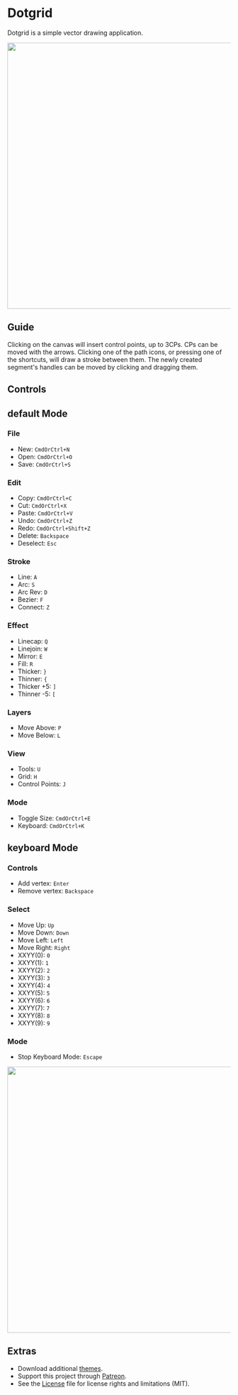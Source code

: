 # Dotgrid

Dotgrid is a simple vector drawing application. 

<img src='https://raw.githubusercontent.com/hundredrabbits/Dotgrid/master/PREVIEW.jpg' width="600"/>

## Guide

Clicking on the canvas will insert control points, up to 3CPs. CPs can be moved with the arrows. Clicking one of the path icons, or pressing one of the shortcuts, will draw a stroke between them. The newly created segment's handles can be moved by clicking and dragging them.

## Controls

## default Mode

### File
- New: `CmdOrCtrl+N`
- Open: `CmdOrCtrl+O`
- Save: `CmdOrCtrl+S`

### Edit
- Copy: `CmdOrCtrl+C`
- Cut: `CmdOrCtrl+X`
- Paste: `CmdOrCtrl+V`
- Undo: `CmdOrCtrl+Z`
- Redo: `CmdOrCtrl+Shift+Z`
- Delete: `Backspace`
- Deselect: `Esc`

### Stroke
- Line: `A`
- Arc: `S`
- Arc Rev: `D`
- Bezier: `F`
- Connect: `Z`

### Effect
- Linecap: `Q`
- Linejoin: `W`
- Mirror: `E`
- Fill: `R`
- Thicker: `}`
- Thinner: `{`
- Thicker +5: `]`
- Thinner -5: `[`

### Layers
- Move Above: `P`
- Move Below: `L`

### View
- Tools: `U`
- Grid: `H`
- Control Points: `J`

### Mode
- Toggle Size: `CmdOrCtrl+E`
- Keyboard: `CmdOrCtrl+K`

## keyboard Mode

### Controls
- Add vertex: `Enter`
- Remove vertex: `Backspace`

### Select
- Move Up: `Up`
- Move Down: `Down`
- Move Left: `Left`
- Move Right: `Right`
- XXYY(0): `0`
- XXYY(1): `1`
- XXYY(2): `2`
- XXYY(3): `3`
- XXYY(4): `4`
- XXYY(5): `5`
- XXYY(6): `6`
- XXYY(7): `7`
- XXYY(8): `8`
- XXYY(9): `9`

### Mode
- Stop Keyboard Mode: `Escape`

<img src='https://cdn.rawgit.com/hundredrabbits/Dotgrid/master/LAYOUT.svg?v=3' width="600"/>

## Extras

- Download additional [themes](https://github.com/hundredrabbits/Themes).
- Support this project through [Patreon](https://patreon.com/100).
- See the [License](LICENSE.md) file for license rights and limitations (MIT).
